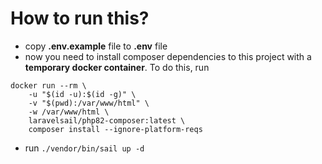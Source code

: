 # How to run this?
- copy **.env.example** file to **.env** file
- now you need to install composer dependencies to this project with a **temporary docker container**. To do this, run
```
docker run --rm \
    -u "$(id -u):$(id -g)" \
    -v "$(pwd):/var/www/html" \
    -w /var/www/html \
    laravelsail/php82-composer:latest \
    composer install --ignore-platform-reqs
```
- run `./vendor/bin/sail up -d`
